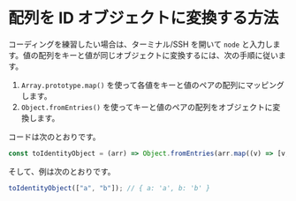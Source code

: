 # 配列を ID オブジェクトに変換する方法

コーディングを練習したい場合は、ターミナル/SSH を開いて `node` と入力します。値の配列をキーと値が同じオブジェクトに変換するには、次の手順に従います。

1. `Array.prototype.map()` を使って各値をキーと値のペアの配列にマッピングします。
2. `Object.fromEntries()` を使ってキーと値のペアの配列をオブジェクトに変換します。

コードは次のとおりです。

```js
const toIdentityObject = (arr) => Object.fromEntries(arr.map((v) => [v, v]));
```

そして、例は次のとおりです。

```js
toIdentityObject(["a", "b"]); // { a: 'a', b: 'b' }
```
